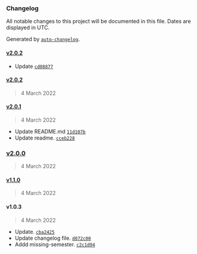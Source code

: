 ### Changelog

All notable changes to this project will be documented in this file. Dates are displayed in UTC.

Generated by [`auto-changelog`](https://github.com/CookPete/auto-changelog).

#### [v2.0.2](https://github.com/sahilrajput03/sahilrajput03/compare/v2.0.2...v2.0.2)

- Update [`cd08877`](https://github.com/sahilrajput03/sahilrajput03/commit/cd088772a1aff3499d8c96c841cf38efc5d22351)

#### [v2.0.2](https://github.com/sahilrajput03/sahilrajput03/compare/v2.0.1...v2.0.2)

> 4 March 2022

#### [v2.0.1](https://github.com/sahilrajput03/sahilrajput03/compare/v2.0.0...v2.0.1)

> 4 March 2022

- Update README.md [`11d107b`](https://github.com/sahilrajput03/sahilrajput03/commit/11d107b7198b4e4b9892c34bc37d03f82b88522d)
- Update readme. [`cceb228`](https://github.com/sahilrajput03/sahilrajput03/commit/cceb228820f3259de2137ee97cc84410d3a9680d)

### [v2.0.0](https://github.com/sahilrajput03/sahilrajput03/compare/v1.1.0...v2.0.0)

> 4 March 2022

#### [v1.1.0](https://github.com/sahilrajput03/sahilrajput03/compare/v1.0.3...v1.1.0)

> 4 March 2022

#### v1.0.3

> 4 March 2022

- Update. [`cba2425`](https://github.com/sahilrajput03/sahilrajput03/commit/cba24256a5da76bca6525fe8a989760758c98226)
- Update changelog file. [`d072c00`](https://github.com/sahilrajput03/sahilrajput03/commit/d072c00243537cb9a9dbdb28db1ddbca644502e2)
- Addd missing-semester. [`c2c1d94`](https://github.com/sahilrajput03/sahilrajput03/commit/c2c1d946b1595c233c171d2102e16839e9449ad6)
